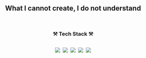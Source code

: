  <div align = center>
      

</div>
 
 
<div align = center>

<h2>What I cannot create, I do not understand</h2>
</div>




<div align = "center"><br><h3> ⚒ Tech Stack ⚒ </div>
 

<div align = "center"> <br> <img src="https://img.shields.io/badge/HTML-E34F26? style=flat-square&logo=HTML&logoColor=white"/></a>&nbsp  <img src="https://img.shields.io/badge/CSS-1572B6? style=flat-square&logo=CSS&logoColor=white"/></a>&nbsp
<img src="https://img.shields.io/badge/JavaScript-F7DF1E? style=flat-square&logo=JavaScript&logoColor=black"/></a>&nbsp
<img src="https://img.shields.io/badge/Vue.js-4FC08D? style=flat-square&logo=Vue.js&logoColor=green"/></a>&nbsp
<img src="https://img.shields.io/badge/React.js-61DAFB?style=flat-square&logo=React.js&logoColor=black"> 
</div>

<div align = center><br>




</div>
 
<div align = center><br>
 
</div> 


